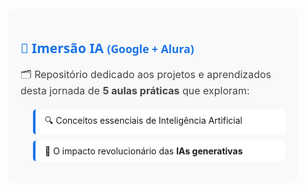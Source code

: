 <div style="margin: 20px; padding: 20px; border-radius: 10px; background: #f8f9fa; text-align: left;">
  <h2 style="color: #1a73e8; margin-bottom: 15px; font-family: 'Segoe UI', sans-serif;">
    🚀 Imersão IA <small>(Google + Alura)</small>
  </h2>
  
  <p style="font-size: 16px; color: #444; line-height: 1.6;">
    🗂️ Repositório dedicado aos projetos e aprendizados desta jornada de <strong>5 aulas práticas</strong> que exploram:
  </p>

  <ul style="list-style: none; padding-left: 20px; margin: 15px 0;">
    <li style="margin: 10px 0; padding: 8px 15px; background: white; border-radius: 5px; border-left: 4px solid #1a73e8;">
      🔍 Conceitos essenciais de Inteligência Artificial
    </li>
    <li style="margin: 10px 0; padding: 8px 15px; background: white; border-radius: 5px; border-left: 4px solid #1a73e8;">
      🌟 O impacto revolucionário das <strong>IAs generativas</strong>
    </li>
  </ul>
</div>
